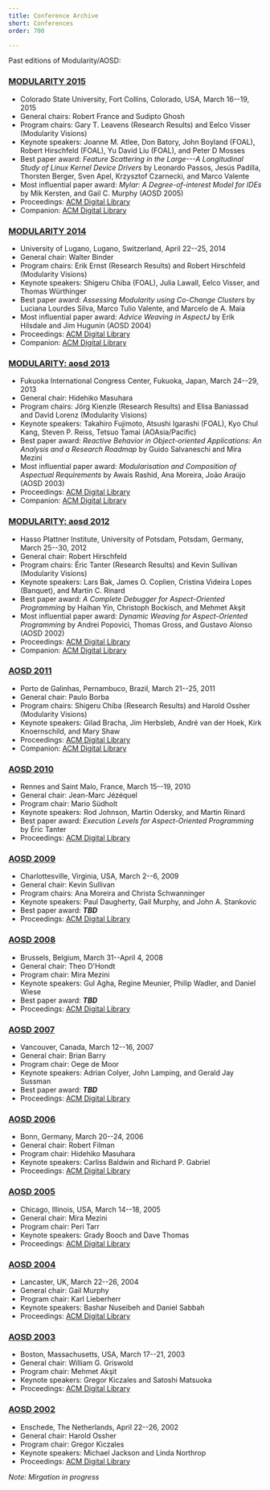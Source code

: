 ```yaml
---
title: Conference Archive
short: Conferences
order: 700

---
```


Past editions of Modularity/AOSD:

### [MODULARITY 2015](2015)
  * Colorado State University, Fort Collins, Colorado, USA, March 16--19, 2015
  * General chairs: Robert France and Sudipto Ghosh
  * Program chairs: Gary T. Leavens (Research Results) and Eelco Visser
    (Modularity Visions)
  * Keynote speakers: Joanne M. Atlee, Don Batory, John Boyland (FOAL), Robert
    Hirschfeld (FOAL), Yu David Liu (FOAL), and Peter D Mosses
  * Best paper award: _Feature Scattering in the Large---A Longitudinal Study of
    Linux Kernel Device Drivers_ by Leonardo  Passos, Jesús  Padilla, Thorsten
    Berger, Sven  Apel, Krzysztof  Czarnecki, and Marco  Valente
  * Most influential paper award: _Mylar: A Degree-of-interest Model for IDEs_ by
    Mik Kersten, and Gail C. Murphy (AOSD 2005)
  * Proceedings:
    [ACM Digital Library](http://dl.acm.org/citation.cfm?id=2724525)
  * Companion:
    [ACM Digital Library](http://dl.acm.org/citation.cfm?id=2735386)

### [MODULARITY 2014](2014)
  * University of Lugano, Lugano, Switzerland, April 22--25, 2014
  * General chair: Walter Binder
  * Program chairs: Erik Ernst (Research Results) and Robert Hirschfeld
    (Modularity Visions)
  * Keynote speakers: Shigeru Chiba (FOAL), Julia Lawall, Eelco Visser, and
    Thomas Würthinger
  * Best paper award: _Assessing Modularity using Co-Change Clusters_ by Luciana
    Lourdes Silva, Marco Tulio Valente, and Marcelo de A. Maia
  * Most influential paper award: _Advice Weaving in AspectJ_ by Erik Hilsdale
    and Jim Hugunin (AOSD 2004)
  * Proceedings:
    [ACM Digital Library](http://dl.acm.org/citation.cfm?id=2577080)
  * Companion:
    [ACM Digital Library](http://dl.acm.org/citation.cfm?id=2584469)

### [MODULARITY: aosd 2013](2013)
  * Fukuoka International Congress Center, Fukuoka, Japan, March 24--29, 2013
  * General chair: Hidehiko Masuhara
  * Program chairs: Jörg Kienzle (Research Results) and Elisa Baniassad and
    David Lorenz (Modularity Visions)
  * Keynote speakers:
    Takahiro Fujimoto,
    Atsushi Igarashi (FOAL),
    Kyo Chul Kang,
    Steven P. Reiss,
    Tetsuo Tamai (AOAsia/Pacific)
  * Best paper award: _Reactive Behavior in Object-oriented Applications: An
    Analysis and a Research Roadmap_ by Guido Salvaneschi and Mira Mezini
  * Most influential paper award: _Modularisation and Composition of Aspectual
    Requirements_ by Awais Rashid, Ana Moreira, João Araújo (AOSD 2003)
  * Proceedings:
    [ACM Digital Library](http://dl.acm.org/citation.cfm?id=2451436)
  * Companion:
    [ACM Digital Library](http://dl.acm.org/citation.cfm?id=2457392)

### [MODULARITY: aosd 2012](2012)
  * Hasso Plattner Institute, University of Potsdam, Potsdam, Germany, March
    25--30, 2012
  * General chair: Robert Hirschfeld
  * Program chairs: Éric Tanter (Research Results) and Kevin Sullivan
    (Modularity Visions)
  * Keynote speakers: Lars Bak, James O. Coplien, Cristina Videira Lopes
    (Banquet), and Martin C. Rinard
  * Best paper award: _A Complete Debugger for Aspect-Oriented Programming_ by
    Haihan Yin, Christoph Bockisch, and Mehmet Akşit
  * Most influential paper award: _Dynamic Weaving for Aspect-Oriented
    Programming_ by Andrei Popovici, Thomas Gross, and Gustavo Alonso (AOSD
    2002)
  * Proceedings:
    [ACM Digital Library](http://dl.acm.org/citation.cfm?id=2162049)
  * Companion:
    [ACM Digital Library](http://dl.acm.org/citation.cfm?id=2162110)

### [AOSD 2011](2011)
  * Porto de Galinhas, Pernambuco, Brazil, March 21--25, 2011
  * General chair: Paulo Borba
  * Program chairs: Shigeru Chiba (Research Results) and Harold Ossher
    (Modularity Visions)
  * Keynote speakers: Gilad Bracha, Jim Herbsleb, André van der Hoek, Kirk
    Knoernschild, and Mary Shaw
  * Proceedings:
    [ACM Digital Library](http://dl.acm.org/citation.cfm?id=1960275)
  * Companion:
    [ACM Digital Library](http://dl.acm.org/citation.cfm?id=1960314)

### [AOSD 2010](2010)
  * Rennes and Saint Malo, France, March 15--19, 2010
  * General chair: Jean-Marc Jézéquel
  * Program chair: Mario Südholt
  * Keynote speakers: Rod Johnson, Martin Odersky, and Martin Rinard
  * Best paper award: _Execution Levels for Aspect-Oriented Programming_ by Éric
    Tanter
  * Proceedings:
    [ACM Digital Library](http://dl.acm.org/citation.cfm?id=1739230)

### [AOSD 2009](2009)
  * Charlottesville, Virginia, USA, March 2--6, 2009
  * General chair: Kevin Sullivan
  * Program chairs: Ana Moreira and Christa Schwanninger
  * Keynote speakers: Paul Daugherty, Gail Murphy, and John A. Stankovic
  * Best paper award: ___TBD___
  * Proceedings:
    [ACM Digital Library](http://portal.acm.org/toc.cfm?id=1509239)

### [AOSD 2008](2008)
  * Brussels, Belgium, March 31--April 4, 2008
  * General chair: Theo D'Hondt
  * Program chair: Mira Mezini
  * Keynote speakers: Gul Agha, Regine Meunier, Philip Wadler, and Daniel Wiese
  * Best paper award: ___TBD___
  * Proceedings:
    [ACM Digital Library](http://portal.acm.org/toc.cfm?id=1353482)

### [AOSD 2007](2007)
  * Vancouver, Canada, March 12--16, 2007
  * General chair: Brian Barry
  * Program chair: Oege de Moor
  * Keynote speakers: Adrian Colyer, John Lamping, and Gerald Jay Sussman
  * Best paper award: ___TBD___
  * Proceedings:
    [ACM Digital Library](http://portal.acm.org/toc.cfm?id=1218563)

### [AOSD 2006](2006)
  * Bonn, Germany, March 20--24, 2006
  * General chair: Robert Filman
  * Program chair: Hidehiko Masuhara
  * Keynote speakers: Carliss Baldwin and Richard P. Gabriel
  * Proceedings:
    [ACM Digital Library](http://portal.acm.org/toc.cfm?id=1119655)

### [AOSD 2005](2005)
  * Chicago, Illinois, USA, March 14--18, 2005
  * General chair: Mira Mezini
  * Program chair: Peri Tarr
  * Keynote speakers: Grady Booch and Dave Thomas
  * Proceedings:
    [ACM Digital Library](http://portal.acm.org/toc.cfm?id=1052898)

### [AOSD 2004](2004)
  * Lancaster, UK, March 22--26, 2004
  * General chair: Gail Murphy
  * Program chair: Karl Lieberherr
  * Keynote speakers: Bashar Nuseibeh and Daniel Sabbah
  * Proceedings:
    [ACM Digital Library](http://portal.acm.org/toc.cfm?id=976270)

### [AOSD 2003](2003)
  * Boston, Massachusetts, USA, March 17--21, 2003
  * General chair: William G. Griswold
  * Program chair: Mehmet Akşit
  * Keynote speakers: Gregor Kiczales and Satoshi Matsuoka
  * Proceedings:
    [ACM Digital Library](http://portal.acm.org/toc.cfm?id=643603)

### [AOSD 2002](http://trese.cs.utwente.nl/aosd2002/)
  * Enschede, The Netherlands, April 22--26, 2002
  * General chair: Harold Ossher
  * Program chair: Gregor Kiczales
  * Keynote speakers: Michael Jackson and Linda Northrop
  * Proceedings:
    [ACM Digital Library](http://portal.acm.org/toc.cfm?id=508386)

_Note: Mirgation in progress_
